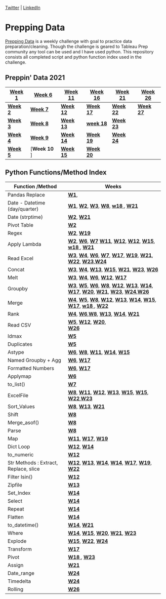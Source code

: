 [Twitter](https://twitter.com/d_kungu)         | [LinkedIn]()

# Prepping Data
[Prepping Data](https://www.preppindata.com/) is a weekly challenge with goal to practice data preparation/cleaning. Though the challenge is geared to Tableau Prep community any tool can be used and I have used python. This repository consists all completed script and python function index used in the challenge.
 

## Preppin' Data 2021


|[Week 1](https://github.com/diana-kungu/Prepping-Data/blob/master/2021/Week%20-%2001/bikes.py)|[**Week 6**](https://github.com/diana-kungu/Prepping-Data/blob/master/2021/Week%20-%2006/pga.py) | [**Week 11**](https://github.com/diana-kungu/Prepping-Data/blob/master/2021/Week%20-%2011/cocktail.py) | [**Week 16**](https://github.com/diana-kungu/Prepping-Data/blob/master/2021/Week%20-%2016/Week%20-%2016.py)| [**Week 21**](https://github.com/diana-kungu/Prepping-Data/blob/master/2021/Week%20-%2021/Week-%2021.py)|  [**Week 26**](https://github.com/diana-kungu/Prepping-Data/tree/master/2021/Week%20-%2026)|
| --- | --- | --- | --- | --- | --- |
|[**Week 2**](https://github.com/diana-kungu/Prepping-Data/blob/master/2021/Week%20-%2002/bike_sales.py)|[**Week 7**](https://github.com/diana-kungu/Prepping-Data/blob/master/2021/Week%20-%2007/vegan.py) |[**Week 12**](https://github.com/diana-kungu/Prepping-Data/blob/master/2021/Week%20-%2012/tourism.py) | [**Week 17**](https://github.com/diana-kungu/Prepping-Data/blob/master/2021/Week%20-%2017/timesheet.py) |[**Week 22**](https://github.com/diana-kungu/Prepping-Data/blob/master/2021/Week%20-%2022/Week%20-22.py)| [**Week 27**](https://github.com/diana-kungu/Prepping-Data/tree/master/2021/Week%20-%2027)|
|[**Week 3**](https://github.com/diana-kungu/Prepping-Data/blob/master/2021/Week%20-%2003/bikes_w3_2021.py)|[**Week 8**](https://github.com/diana-kungu/Prepping-Data/blob/master/2021/Week%20-%2008/karaoke.py) | [**Week 13**](https://github.com/diana-kungu/Prepping-Data/blob/master/2021/Week%20-%2013/pl.py) | [**week 18** ](https://github.com/diana-kungu/Prepping-Data/blob/master/2021/Week%20-%2018/prep-air.py)|[**Week 23**](https://github.com/diana-kungu/Prepping-Data/tree/master/2021/Week%20-%2023) |
|[**Week 4**](https://github.com/diana-kungu/Prepping-Data/blob/master/2021/Week%20-%2004/bikes_targets.py)| [**Week 9**]() |[**Week 14**](https://github.com/diana-kungu/Prepping-Data/blob/master/2021/Week%20-%2014/flights.py) | [**Week 19**](https://github.com/diana-kungu/Prepping-Data/blob/master/2021/Week%20-%2019/Week%20-19.py)|[**Week 24**](https://github.com/diana-kungu/Prepping-Data/tree/master/2021/Week%20-%2024)|
|[**Week 5**](https://github.com/diana-kungu/Prepping-Data/blob/master/2021/Week%20-%2005/duplicates.py)|[**Week 10** ]| [**Week 15**](https://github.com/diana-kungu/Prepping-Data/blob/master/2021/Week%20-%2015/restaurant.py) | [**Week 20**](https://github.com/diana-kungu/Prepping-Data/blob/master/2021/Week%20-%2020/Week-20.py) | 


 
## Python Functions/Method Index


| **Function /Method** | **Weeks**|
| --- | --- |
| Pandas Replace | [**W1**](https://github.com/diana-kungu/Prepping-Data/blob/master/2021/Week%20-%2001/bikes.py),  |
| Date - Datetime (day/quarter)|  [**W1**](https://github.com/diana-kungu/Prepping-Data/blob/master/2021/Week%20-%2001/bikes.py), [**W2**](https://github.com/diana-kungu/Prepping-Data/blob/master/2021/Week%20-%2002/bike_sales.py), [**W3**](https://github.com/diana-kungu/Prepping-Data/blob/master/2021/Week%20-%2003/bikes_w3_2021.py), [**W8**](https://github.com/diana-kungu/Prepping-Data/blob/master/2021/Week%20-%2008/karaoke.py), [**w18** ](https://github.com/diana-kungu/Prepping-Data/blob/master/2021/Week%20-%2018/prep-air.py), [**W21**](https://github.com/diana-kungu/Prepping-Data/blob/master/2021/Week%20-%2021/Week-%2021.py)|
| Date (strptime) | [**W2**](https://github.com/diana-kungu/Prepping-Data/blob/master/2021/Week%20-%2002/bike_sales.py), [**W21**](https://github.com/diana-kungu/Prepping-Data/blob/master/2021/Week%20-%2021/Week-%2021.py)|
| Pivot Table | [**W2**](https://github.com/diana-kungu/Prepping-Data/blob/master/2021/Week%20-%2002/bike_sales.py) |
| Regex | [**W2**](https://github.com/diana-kungu/Prepping-Data/blob/master/2021/Week%20-%2002/bike_sales.py), [**W19**](https://github.com/diana-kungu/Prepping-Data/blob/master/2021/Week%20-%2019/Week%20-19.py)|
| Apply Lambda| [**W2**](https://github.com/diana-kungu/Prepping-Data/blob/master/2021/Week%20-%2002/bike_sales.py), [**W6**](https://github.com/diana-kungu/Prepping-Data/blob/master/2021/Week%20-%2006/pga.py), [**W7**](https://github.com/diana-kungu/Prepping-Data/blob/master/2021/Week%20-%2007/vegan.py) [**W11**](https://github.com/diana-kungu/Prepping-Data/blob/master/2021/Week%20-%2011/cocktail.py), [**W12**](https://github.com/diana-kungu/Prepping-Data/blob/master/2021/Week%20-%2011/cocktail.py), [**W12**](https://github.com/diana-kungu/Prepping-Data/blob/master/2021/Week%20-%2012/tourism.py), [**W15**](https://github.com/diana-kungu/Prepping-Data/blob/master/2021/Week%20-%2015/restaurant.py), [**w18** ](https://github.com/diana-kungu/Prepping-Data/blob/master/2021/Week%20-%2018/prep-air.py), [**W21**](https://github.com/diana-kungu/Prepping-Data/blob/master/2021/Week%20-%2021/Week-%2021.py)|
| Read Excel | [**W3**](https://github.com/diana-kungu/Prepping-Data/blob/master/2021/Week%20-%2003/bikes_w3_2021.py), [**W4**](https://github.com/diana-kungu/Prepping-Data/blob/master/2021/Week%20-%2004/bikes_targets.py), [**W6**](https://github.com/diana-kungu/Prepping-Data/blob/master/2021/Week%20-%2006/pga.py), [**W7**](https://github.com/diana-kungu/Prepping-Data/blob/master/2021/Week%20-%2007/vegan.py), [**W17**](https://github.com/diana-kungu/Prepping-Data/blob/master/2021/Week%20-%2017/timesheet.py), [**W19**](https://github.com/diana-kungu/Prepping-Data/blob/master/2021/Week%20-%2019/Week%20-19.py), [**W21**](https://github.com/diana-kungu/Prepping-Data/blob/master/2021/Week%20-%2021/Week-%2021.py), [**W22**](https://github.com/diana-kungu/Prepping-Data/blob/master/2021/Week%20-%2022/Week%20-22.py), [**W23**](https://github.com/diana-kungu/Prepping-Data/blob/master/2021/Week%20-%2023/Week-23.py),[**W24**](https://github.com/diana-kungu/Prepping-Data/blob/master/2021/Week%20-%2024/Week-24.py) |
| Concat | [**W3**](https://github.com/diana-kungu/Prepping-Data/blob/master/2021/Week%20-%2003/bikes_w3_2021.py), [**W4**](https://github.com/diana-kungu/Prepping-Data/blob/master/2021/Week%20-%2004/bikes_targets.py), [**W13**](https://github.com/diana-kungu/Prepping-Data/blob/master/2021/Week%20-%2013/pl.py), [**W15**](https://github.com/diana-kungu/Prepping-Data/blob/master/2021/Week%20-%2015/restaurant.py), [**W21**](https://github.com/diana-kungu/Prepping-Data/blob/master/2021/Week%20-%2021/Week-%2021.py), [**W23**](https://github.com/diana-kungu/Prepping-Data/blob/master/2021/Week%20-%2023/Week-23.py), [**W26**](https://github.com/diana-kungu/Prepping-Data/blob/master/2021/Week%20-%2026/Week-26.py)|
| Melt | [**W3**](https://github.com/diana-kungu/Prepping-Data/blob/master/2021/Week%20-%2003/bikes_w3_2021.py), [**W4**](https://github.com/diana-kungu/Prepping-Data/blob/master/2021/Week%20-%2004/bikes_targets.py), [**W6**](https://github.com/diana-kungu/Prepping-Data/blob/master/2021/Week%20-%2006/pga.py), [**W12**](https://github.com/diana-kungu/Prepping-Data/blob/master/2021/Week%20-%2012/tourism.py), [**W17**](https://github.com/diana-kungu/Prepping-Data/blob/master/2021/Week%20-%2017/timesheet.py)|
| Groupby | [**W3**](https://github.com/diana-kungu/Prepping-Data/blob/master/2021/Week%20-%2003/bikes_w3_2021.py), [**W5**](https://github.com/diana-kungu/Prepping-Data/blob/master/2021/Week%20-%2005/duplicates.py), [**W6**](https://github.com/diana-kungu/Prepping-Data/blob/master/2021/Week%20-%2006/pga.py), [**W8**](https://github.com/diana-kungu/Prepping-Data/blob/master/2021/Week%20-%2008/karaoke.py), [**W12**](https://github.com/diana-kungu/Prepping-Data/blob/master/2021/Week%20-%2012/tourism.py), [**W13**](https://github.com/diana-kungu/Prepping-Data/blob/master/2021/Week%20-%2013/pl.py), [**W14**](https://github.com/diana-kungu/Prepping-Data/blob/master/2021/Week%20-%2014/flights.py), [**W17**](https://github.com/diana-kungu/Prepping-Data/blob/master/2021/Week%20-%2017/timesheet.py), [**W20**](https://github.com/diana-kungu/Prepping-Data/blob/master/2021/Week%20-%2020/Week-20.py), [**W21**](https://github.com/diana-kungu/Prepping-Data/blob/master/2021/Week%20-%2021/Week-%2021.py), [**W23**](https://github.com/diana-kungu/Prepping-Data/blob/master/2021/Week%20-%2023/Week-23.py), [**W24**](https://github.com/diana-kungu/Prepping-Data/blob/master/2021/Week%20-%2024/Week-24.py),[**W26**](https://github.com/diana-kungu/Prepping-Data/blob/master/2021/Week%20-%2026/Week-26.py) |
| Merge | [**W4**](https://github.com/diana-kungu/Prepping-Data/blob/master/2021/Week%20-%2004/bikes_targets.py), [**W5**](https://github.com/diana-kungu/Prepping-Data/blob/master/2021/Week%20-%2005/duplicates.py), [**W8**](https://github.com/diana-kungu/Prepping-Data/blob/master/2021/Week%20-%2008/karaoke.py), [**W12**](https://github.com/diana-kungu/Prepping-Data/blob/master/2021/Week%20-%2012/tourism.py), [**W13**](https://github.com/diana-kungu/Prepping-Data/blob/master/2021/Week%20-%2013/pl.py), [**W14**](https://github.com/diana-kungu/Prepping-Data/blob/master/2021/Week%20-%2014/flights.py), [**W15**](https://github.com/diana-kungu/Prepping-Data/blob/master/2021/Week%20-%2015/restaurant.py), [**W17**](https://github.com/diana-kungu/Prepping-Data/blob/master/2021/Week%20-%2017/timesheet.py), [**w18** ](https://github.com/diana-kungu/Prepping-Data/blob/master/2021/Week%20-%2018/prep-air.py), [**W22**](https://github.com/diana-kungu/Prepping-Data/blob/master/2021/Week%20-%2022/Week%20-22.py) |
| Rank | [**W4**](https://github.com/diana-kungu/Prepping-Data/blob/master/2021/Week%20-%2004/bikes_targets.py), [**W6**](https://github.com/diana-kungu/Prepping-Data/blob/master/2021/Week%20-%2006/pga.py),[**W8**](https://github.com/diana-kungu/Prepping-Data/blob/master/2021/Week%20-%2008/karaoke.py), [**W13**](https://github.com/diana-kungu/Prepping-Data/blob/master/2021/Week%20-%2013/pl.py), [**W14**](https://github.com/diana-kungu/Prepping-Data/blob/master/2021/Week%20-%2014/flights.py), [**W21**](https://github.com/diana-kungu/Prepping-Data/blob/master/2021/Week%20-%2021/Week-%2021.py) |
| Read CSV | [**W5**](https://github.com/diana-kungu/Prepping-Data/blob/master/2021/Week%20-%2005/duplicates.py), [**W12**](https://github.com/diana-kungu/Prepping-Data/blob/master/2021/Week%20-%2012/tourism.py), [**W20**](https://github.com/diana-kungu/Prepping-Data/blob/master/2021/Week%20-%2020/Week-20.py), <br> [**W26**](https://github.com/diana-kungu/Prepping-Data/blob/master/2021/Week%20-%2026/Week-26.py) |
| Idmax | [**W5**](https://github.com/diana-kungu/Prepping-Data/blob/master/2021/Week%20-%2005/duplicates.py) |
| Duplicates | [**W5**](https://github.com/diana-kungu/Prepping-Data/blob/master/2021/Week%20-%2005/duplicates.py)|
| Astype | [**W6**](https://github.com/diana-kungu/Prepping-Data/blob/master/2021/Week%20-%2006/pga.py), [**W8**](https://github.com/diana-kungu/Prepping-Data/blob/master/2021/Week%20-%2008/karaoke.py), [**W11**](https://github.com/diana-kungu/Prepping-Data/blob/master/2021/Week%20-%2011/cocktail.py), [**W14**](https://github.com/diana-kungu/Prepping-Data/blob/master/2021/Week%20-%2014/flights.py), [**W15**](https://github.com/diana-kungu/Prepping-Data/blob/master/2021/Week%20-%2015/restaurant.py)|
| Named Groupby + Agg | [**W6**](https://github.com/diana-kungu/Prepping-Data/blob/master/2021/Week%20-%2006/pga.py), [**W17**](https://github.com/diana-kungu/Prepping-Data/blob/master/2021/Week%20-%2017/timesheet.py) |
| Formatted Numbers | [**W6**](https://github.com/diana-kungu/Prepping-Data/blob/master/2021/Week%20-%2006/pga.py), [**W17**](https://github.com/diana-kungu/Prepping-Data/blob/master/2021/Week%20-%2017/timesheet.py) |
| Applymap | [**W6**](https://github.com/diana-kungu/Prepping-Data/blob/master/2021/Week%20-%2006/pga.py) |
| to_list() | [**W7**](https://github.com/diana-kungu/Prepping-Data/blob/master/2021/Week%20-%2007/vegan.py) |
| ExcelFile | [**W8**](https://github.com/diana-kungu/Prepping-Data/blob/master/2021/Week%20-%2008/karaoke.py), [**W11**](https://github.com/diana-kungu/Prepping-Data/blob/master/2021/Week%20-%2011/cocktail.py), [**W12**](https://github.com/diana-kungu/Prepping-Data/blob/master/2021/Week%20-%2011/cocktail.py), [**W13**](https://github.com/diana-kungu/Prepping-Data/blob/master/2021/Week%20-%2013/pl.py), [**W15**](https://github.com/diana-kungu/Prepping-Data/blob/master/2021/Week%20-%2015/restaurant.py), [**W15**](https://github.com/diana-kungu/Prepping-Data/blob/master/2021/Week%20-%2015/restaurant.py), [**W22**](https://github.com/diana-kungu/Prepping-Data/blob/master/2021/Week%20-%2022/Week%20-22.py),[**W23**](https://github.com/diana-kungu/Prepping-Data/blob/master/2021/Week%20-%2023/Week-23.py)|
| Sort_Values |[**W8**](https://github.com/diana-kungu/Prepping-Data/blob/master/2021/Week%20-%2008/karaoke.py), [**W13**](https://github.com/diana-kungu/Prepping-Data/blob/master/2021/Week%20-%2013/pl.py), [**W21**](https://github.com/diana-kungu/Prepping-Data/blob/master/2021/Week%20-%2021/Week-%2021.py) |
| Shift | [**W8**](https://github.com/diana-kungu/Prepping-Data/blob/master/2021/Week%20-%2008/karaoke.py) |
| Merge_asof() | [**W8**](https://github.com/diana-kungu/Prepping-Data/blob/master/2021/Week%20-%2008/karaoke.py)|
| Parse | [**W8**](https://github.com/diana-kungu/Prepping-Data/blob/master/2021/Week%20-%2008/karaoke.py) |
| Map | [**W11**](https://github.com/diana-kungu/Prepping-Data/blob/master/2021/Week%20-%2011/cocktail.py), [**W17**](https://github.com/diana-kungu/Prepping-Data/blob/master/2021/Week%20-%2017/timesheet.py), [**W19**](https://github.com/diana-kungu/Prepping-Data/blob/master/2021/Week%20-%2019/Week%20-19.py)|
| Dict Loop | [**W12**](https://github.com/diana-kungu/Prepping-Data/blob/master/2021/Week%20-%2011/cocktail.py), [**W14**](https://github.com/diana-kungu/Prepping-Data/blob/master/2021/Week%20-%2014/flights.py) |
| to_numeric | [**W12**](https://github.com/diana-kungu/Prepping-Data/blob/master/2021/Week%20-%2012/tourism.py) |
| Str Methods : Extract, Replace, slice| [**W12**](https://github.com/diana-kungu/Prepping-Data/blob/master/2021/Week%20-%2012/tourism.py), [**W13**](https://github.com/diana-kungu/Prepping-Data/blob/master/2021/Week%20-%2013/pl.py), [**W14**](https://github.com/diana-kungu/Prepping-Data/blob/master/2021/Week%20-%2014/flights.py), [**W14**](https://github.com/diana-kungu/Prepping-Data/blob/master/2021/Week%20-%2014/flights.py), [**W17**](https://github.com/diana-kungu/Prepping-Data/blob/master/2021/Week%20-%2017/timesheet.py), [**W19**](https://github.com/diana-kungu/Prepping-Data/blob/master/2021/Week%20-%2019/Week%20-19.py), [**W22**](https://github.com/diana-kungu/Prepping-Data/blob/master/2021/Week%20-%2022/Week%20-22.py)|
| Filter Isin() | [**W12**](https://github.com/diana-kungu/Prepping-Data/blob/master/2021/Week%20-%2012/tourism.py)|
| Zipfile | [**W13**](https://github.com/diana-kungu/Prepping-Data/blob/master/2021/Week%20-%2013/pl.py) |
| Set_Index | [**W14**](https://github.com/diana-kungu/Prepping-Data/blob/master/2021/Week%20-%2014/flights.py) |
| Select | [**W14**](https://github.com/diana-kungu/Prepping-Data/blob/master/2021/Week%20-%2014/flights.py) |
| Repeat | [**W14**](https://github.com/diana-kungu/Prepping-Data/blob/master/2021/Week%20-%2014/flights.py) |
| Flatten | [**W14**](https://github.com/diana-kungu/Prepping-Data/blob/master/2021/Week%20-%2014/flights.py) |
| to_datetime() | [**W14**](https://github.com/diana-kungu/Prepping-Data/blob/master/2021/Week%20-%2014/flights.py), [**W21**](https://github.com/diana-kungu/Prepping-Data/blob/master/2021/Week%20-%2021/Week-%2021.py)|
| Where | [**W14**](https://github.com/diana-kungu/Prepping-Data/blob/master/2021/Week%20-%2014/flights.py), [**W15**](https://github.com/diana-kungu/Prepping-Data/blob/master/2021/Week%20-%2015/restaurant.py), [**W20**](https://github.com/diana-kungu/Prepping-Data/blob/master/2021/Week%20-%2020/Week-20.py), [**W21**](https://github.com/diana-kungu/Prepping-Data/blob/master/2021/Week%20-%2021/Week-%2021.py), [**W23**](https://github.com/diana-kungu/Prepping-Data/blob/master/2021/Week%20-%2023/Week-23.py) |
| Explode | [**W15**](https://github.com/diana-kungu/Prepping-Data/blob/master/2021/Week%20-%2015/restaurant.py), [**W22**](https://github.com/diana-kungu/Prepping-Data/blob/master/2021/Week%20-%2022/Week%20-22.py), [**W24**](https://github.com/diana-kungu/Prepping-Data/blob/master/2021/Week%20-%2024/Week-24.py) |
| Transform | [**W17**](https://github.com/diana-kungu/Prepping-Data/blob/master/2021/Week%20-%2017/timesheet.py) |
| Pivot | [**W18** ](https://github.com/diana-kungu/Prepping-Data/blob/master/2021/Week%20-%2018/prep-air.py), [**W23**](https://github.com/diana-kungu/Prepping-Data/blob/master/2021/Week%20-%2023/Week-23.py) |
| Assign| [**W21**](https://github.com/diana-kungu/Prepping-Data/blob/master/2021/Week%20-%2021/Week-%2021.py) |
|Date_range| [**W24**](https://github.com/diana-kungu/Prepping-Data/blob/master/2021/Week%20-%2024/Week-24.py)|
|Timedelta|[**W24**](https://github.com/diana-kungu/Prepping-Data/blob/master/2021/Week%20-%2024/Week-24.py)|
|Rolling| [**W26**](https://github.com/diana-kungu/Prepping-Data/blob/master/2021/Week%20-%2026/Week-26.py)|








